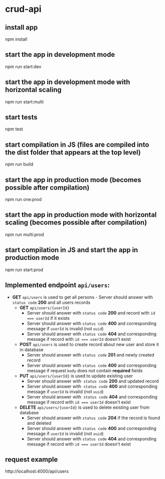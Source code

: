 # crud-api

## install app

npm install

## start the app in development mode

npm run start:dev

## start the app in development mode with horizontal scaling

npm run start:multi

## start tests

npm test

## start compilation in JS (files are compiled into the dist folder that appears at the top level)

npm run build

## start the app in production mode (becomes possible after compilation)

npm run one:prod

## start the app in production mode with horizontal scaling (becomes possible after compilation)

npm run multi:prod

## start compilation in JS and start the app in production mode

npm run start:prod

## Implemented endpoint `api/users`:

- **GET** `api/users` is used to get all persons - Server should answer with `status code` **200** and all users records
  - **GET** `api/users/{userId}`
    - Server should answer with `status code` **200** and record with `id === userId` if it exists
    - Server should answer with `status code` **400** and corresponding message if `userId` is invalid (not `uuid`)
    - Server should answer with `status code` **404** and corresponding message if record with `id === userId` doesn't exist
  - **POST** `api/users` is used to create record about new user and store it in database
    - Server should answer with `status code` **201** and newly created record
    - Server should answer with `status code` **400** and corresponding message if request `body` does not contain **required** fields
  - **PUT** `api/users/{userId}` is used to update existing user
    - Server should answer with` status code` **200** and updated record
    - Server should answer with` status code` **400** and corresponding message if `userId` is invalid (not `uuid`)
    - Server should answer with` status code` **404** and corresponding message if record with `id === userId` doesn't exist
  - **DELETE** `api/users/{userId}` is used to delete existing user from database
    - Server should answer with `status code` **204** if the record is found and deleted
    - Server should answer with `status code` **400** and corresponding message if `userId` is invalid (not `uuid`)
    - Server should answer with `status code` **404** and corresponding message if record with `id === userId` doesn't exist

## request example

http://localhost:4000/api/users
